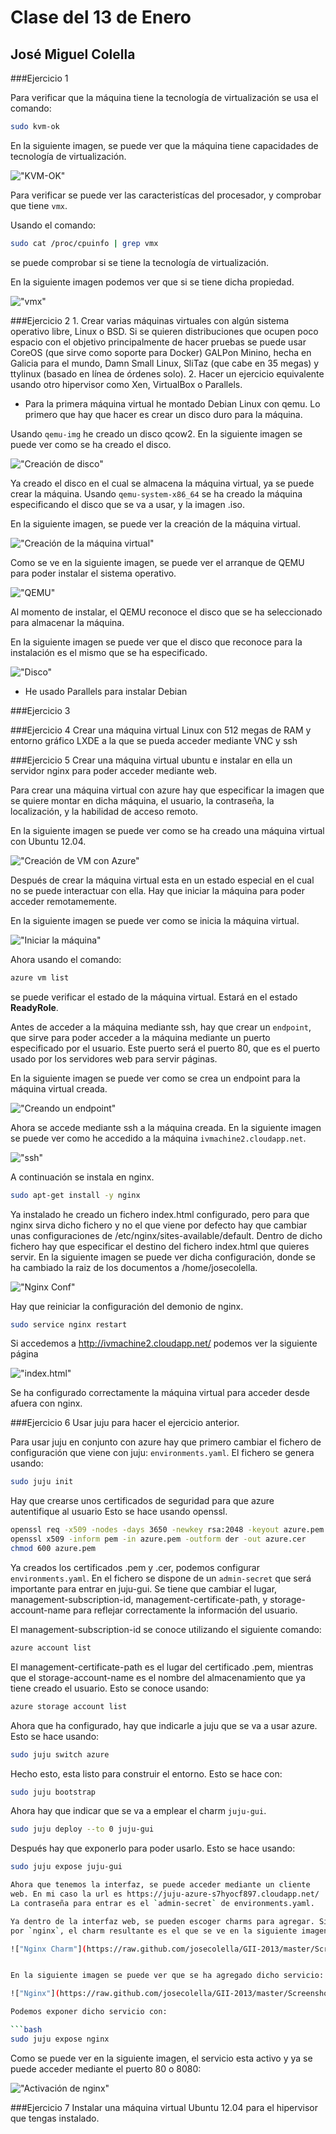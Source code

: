 Clase del 13 de Enero
=========================

José Miguel Colella
--------------------

###Ejercicio 1

Para verificar que la máquina tiene la tecnología de virtualización
se usa el comando:

```bash
sudo kvm-ok
```

En la siguiente imagen, se puede ver que la máquina tiene capacidades de
tecnología de virtualización.

!["KVM-OK"](https://raw.github.com/josecolella/GII-2013/master/Screenshots/Tema5Screenshots/kvm.png)

Para verificar se puede ver las caracteristícas del procesador, y comprobar que tiene
`vmx`.

Usando el comando:

```bash
sudo cat /proc/cpuinfo | grep vmx
```

se puede comprobar si se tiene la tecnología de virtualización.

En la siguiente imagen podemos ver que si se tiene dicha propiedad.

!["vmx"](https://raw.github.com/josecolella/GII-2013/master/Screenshots/Tema5Screenshots/vtxenabled.png)



###Ejercicio 2
    1. Crear varias máquinas virtuales con algún sistema operativo libre,
    Linux o BSD. Si se quieren distribuciones que ocupen poco espacio con
    el objetivo principalmente de hacer pruebas se puede usar CoreOS
    (que sirve como soporte para Docker) GALPon Minino, hecha en Galicia
    para el mundo, Damn Small Linux, SliTaz (que cabe en 35 megas) y ttylinux
    (basado en línea de órdenes solo).
    2. Hacer un ejercicio equivalente usando otro hipervisor como Xen, VirtualBox o Parallels.

* Para la primera máquina virtual he montado Debian Linux con qemu.
Lo primero que hay que hacer es crear un disco duro para la máquina.

Usando `qemu-img` he creado un disco qcow2. En la siguiente imagen se puede ver como se
ha creado el disco.

!["Creación de disco"](https://raw.github.com/josecolella/GII-2013/master/Screenshots/Tema5Screenshots/creatingDisk.png)

Ya creado el disco en el cual se almacena la máquina virtual, ya se puede crear la máquina.
Usando `qemu-system-x86_64` se ha creado la máquina especificando el disco que se
va a usar, y la imagen .iso.

En la siguiente imagen, se puede ver la creación de la máquina virtual.

!["Creación de la máquina virtual"](https://raw.github.com/josecolella/GII-2013/master/Screenshots/Tema5Screenshots/creatingDisk.png)

Como se ve en la siguiente imagen, se puede ver el arranque de QEMU para poder
instalar el sistema operativo.

!["QEMU"](https://raw.github.com/josecolella/GII-2013/master/Screenshots/Tema5Screenshots/debian.png)

Al momento de instalar, el QEMU reconoce el disco que se ha seleccionado para
almacenar la máquina.

En la siguiente imagen se puede ver que el disco que reconoce para la instalación
es el mismo que se ha especificado.

!["Disco"](https://raw.github.com/josecolella/GII-2013/master/Screenshots/Tema5Screenshots/recognizedDisk.png)

* He usado Parallels para instalar Debian

###Ejercicio 3

###Ejercicio 4
    Crear una máquina virtual Linux con 512 megas de RAM y
    entorno gráfico LXDE a la que se pueda acceder mediante VNC y ssh

###Ejercicio 5
    Crear una máquina virtual ubuntu e instalar en ella un
    servidor nginx para poder acceder mediante web.

Para crear una máquina virtual con azure hay que especificar la imagen que se quiere
montar en dicha máquina, el usuario, la contraseña, la localización, y la habilidad de acceso remoto.

En la siguiente imagen se puede ver como se ha creado una máquina virtual con Ubuntu 12.04.

!["Creación de VM con Azure"](https://raw.github.com/josecolella/GII-2013/master/Screenshots/Tema5Screenshots/creatingAzureVM.png)

Después de crear la máquina virtual esta en un estado especial en el cual no se puede
interactuar con ella. Hay que iniciar la máquina para poder acceder remotamemente.

En la siguiente imagen se puede ver como se inicia la máquina virtual.

!["Iniciar la máquina"](https://raw.github.com/josecolella/GII-2013/master/Screenshots/Tema5Screenshots/startingAzureVM.png)

Ahora usando el comando:

```bash
azure vm list
```

se puede verificar el estado de la máquina virtual. Estará en el estado **ReadyRole**.

Antes de acceder a la máquina mediante ssh, hay que crear un `endpoint`, que sirve
para poder acceder a la máquina mediante un puerto especificado por el usuario.
Este puerto será el puerto 80, que es el puerto usado por los servidores web para servir
páginas.

En la siguiente imagen se puede ver como se crea un endpoint para la máquina virtual
creada.

!["Creando un endpoint"](https://raw.github.com/josecolella/GII-2013/master/Screenshots/Tema5Screenshots/creatingEndPoint.png)

Ahora se accede mediante ssh a la máquina creada. En la siguiente imagen se
puede ver como he accedido a la máquina `ivmachine2.cloudapp.net`.

!["ssh"](https://raw.github.com/josecolella/GII-2013/master/Screenshots/Tema5Screenshots/sshAzureVM.png)

A continuación se instala en nginx.

```bash
sudo apt-get install -y nginx
```

Ya instalado he creado un fichero index.html configurado, pero para que nginx
sirva dicho fichero y no el que viene por defecto hay que cambiar unas configuraciones
de /etc/nginx/sites-available/default.
Dentro de dicho fichero hay que especificar el destino del fichero index.html
que quieres servir.
En la siguiente imagen se puede ver dicha configuración, donde se ha cambiado la
raiz de los documentos a /home/josecolella.

!["Nginx Conf"](https://raw.github.com/josecolella/GII-2013/master/Screenshots/Tema5Screenshots/changingNginxConf.png)

Hay que reiniciar la configuración del demonio de nginx.

```bash
sudo service nginx restart
```

Si accedemos a http://ivmachine2.cloudapp.net/ podemos ver la siguiente página

!["index.html"](https://raw.github.com/josecolella/GII-2013/master/Screenshots/Tema5Screenshots/indexPage.png)

Se ha configurado correctamente la máquina virtual para acceder desde afuera con nginx.

###Ejercicio 6
    Usar juju para hacer el ejercicio anterior.

Para usar juju en conjunto con azure hay que primero cambiar el fichero
de configuración que viene con juju: `environments.yaml`. El fichero se genera
usando:

```bash
sudo juju init
```

Hay que crearse unos certificados de seguridad para que azure autentifique al usuario
Esto se hace usando openssl.

```bash
openssl req -x509 -nodes -days 3650 -newkey rsa:2048 -keyout azure.pem -out azure.pem
openssl x509 -inform pem -in azure.pem -outform der -out azure.cer
chmod 600 azure.pem
```

Ya creados los certificados .pem y .cer, podemos configurar `environments.yaml`.
En el fichero se dispone de un `admin-secret` que será importante para entrar en juju-gui.
Se tiene que cambiar el lugar, management-subscription-id, management-certificate-path,
y storage-account-name para reflejar correctamente la información del usuario.

El management-subscription-id se conoce utilizando el siguiente comando:

```bash
azure account list
```

El management-certificate-path es el lugar del certificado .pem, mientras que el
storage-account-name es el nombre del almacenamiento que ya tiene creado el usuario.
Esto se conoce usando:

```bash
azure storage account list
```

Ahora que ha configurado, hay que indicarle a juju que se va a usar azure.
Esto se hace usando:

```bash
sudo juju switch azure
```

Hecho esto, esta listo para construir el entorno. Esto se hace con:

```bash
sudo juju bootstrap
```

Ahora hay que indicar que se va a emplear el charm `juju-gui`.

```bash
sudo juju deploy --to 0 juju-gui
```

Después hay que exponerlo para poder usarlo. Esto se hace usando:

```bash
sudo juju expose juju-gui

Ahora que tenemos la interfaz, se puede acceder mediante un cliente
web. En mi caso la url es https://juju-azure-s7hyocf897.cloudapp.net/
La contraseña para entrar es el `admin-secret` de environments.yaml.

Ya dentro de la interfaz web, se pueden escoger charms para agregar. Si buscamos
por `nginx`, el charm resultante es el que se ve en la siguiente imagen.

!["Nginx Charm"](https://raw.github.com/josecolella/GII-2013/master/Screenshots/Tema5Screenshots/nginxcharm.png)


En la siguiente imagen se puede ver que se ha agregado dicho servicio:

!["Nginx"](https://raw.github.com/josecolella/GII-2013/master/Screenshots/Tema5Screenshots/statusnginx.png)

Podemos exponer dicho servicio con:

```bash
sudo juju expose nginx
```

Como se puede ver en la siguiente imagen, el servicio esta activo y ya se puede acceder mediante
el puerto 80 o 8080:

!["Activación de nginx"](https://raw.github.com/josecolella/GII-2013/master/Screenshots/Tema5Screenshots/nginxstarted.png)

###Ejercicio 7
    Instalar una máquina virtual Ubuntu 12.04 para el hipervisor que tengas instalado.
